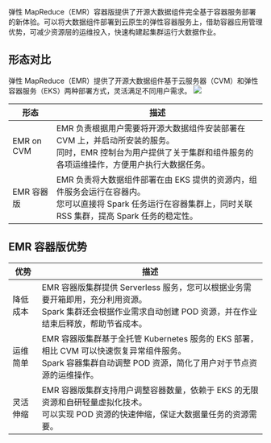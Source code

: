 弹性 MapReduce（EMR）容器版提供了开源大数据组件完全基于容器服务部署的新体验。可以将大数据组件部署到云原生的弹性容器服务上，借助容器应用管理优势，可减少资源层的运维投入，快速构建起集群运行大数据作业。

## 形态对比
弹性 MapReduce（EMR）提供了开源大数据组件基于云服务器（CVM）和弹性容器服务（EKS）两种部署方式，灵活满足不同用户需求。
![](https://qcloudimg.tencent-cloud.cn/raw/fedadd6591b7edabce3327ca442d59dc.png)

| 形态 | 描述 | 
|---------|---------|
| EMR on CVM<nobr>| EMR 负责根据用户需要将开源大数据组件安装部署在 CVM 上，并启动所安装的服务。<br>同时，EMR 控制台为用户提供了关于集群和组件服务的各项运维操作，方便用户执行大数据任务。| 
| EMR 容器版<nobr>| EMR 负责将大数据组件部署在由 EKS 提供的资源内，组件服务会运行在容器内。<br>您可以直接将 Spark 任务运行在容器集群上，同时关联 RSS 集群，提高 Spark 任务的稳定性。| 

## EMR 容器版优势

| 优势 | 描述 | 
|---------|---------|	
| 降低成本<nobr>| EMR 容器版集群提供 Serverless 服务，您可以根据业务需要开箱即用，充分利用资源。<br>Spark 集群还会根据作业需求自动创建 POD 资源，并在作业结束后释放，帮助节省成本。| 
| 运维简单	| EMR 容器版集群基于全托管 Kubernetes 服务的 EKS 部署，相比 CVM 可以快速恢复异常组件服务。<br>Spark 容器集群自动调整 POD 资源，简化了用户对于节点资源的运维操作。| 
| 灵活伸缩	| EMR 容器版集群支持用户调整容器数量，依赖于 EKS 的无限资源和自研轻量虚拟化技术。<br>可以实现 POD 资源的快速伸缩，保证大数据量任务的资源需要。| 





